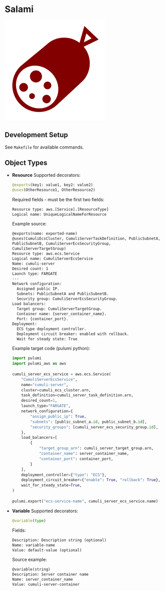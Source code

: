# Salami

<img src="salami-icon.svg" alt="Salami Icon">

## Development Setup

See `Makefile` for available commands.

## Object Types

- **Resource**
  Supported decorators:
  ```python
  @exports(key1: value1, key2: value2)
  @uses(OtherResource1, OtherResource2)
  ```
  Required fields - must be the first two fields:
  ```
  Resource type: aws.[Service].[ResourceType]
  Logical name: UniqueLogicalNameForResource
  ```
  Example source:
  ```
  @exports(name: exported-name)
  @uses(CumuliEcsCluster, CumuliServerTaskDefinition, PublicSubnetA, PublicSubnetB, CumuliServerEcsSecurityGroup, CumuliServerTargetGroup)
  Resource type: aws.ecs.Service
  Logical name: CumuliServerEcsService
  Name: cumuli-server
  Desired count: 1
  Launch type: FARGATE
  ---
  Network configuration:
    Assigned public IP.
    Subnets: PublicSubnetA and PublicSubnetB.
    Security group: CumuliServerEcsSecurityGroup.
  Load balancers:
    Target group: CumuliServerTargetGroup.
    Container name: {server_container_name}.
    Port: {container_port}.
  Deployment:
    ECS type deployment controller.
    Deployment circuit breaker: enabled with rollback.
    Wait for steady state: True
  ```
  Example target code (pulumi python):
  ```python
  import pulumi
  import pulumi_aws as aws

  cumuli_server_ecs_service = aws.ecs.Service(
      "CumuliServerEcsService",
      name="cumuli-server",
      cluster=cumuli_ecs_cluster.arn,
      task_definition=cumuli_server_task_definition.arn,
      desired_count=1,
      launch_type="FARGATE",
      network_configuration={
          "assign_public_ip": True,
          "subnets": [public_subnet_a.id, public_subnet_b.id],
          "security_groups": [cumuli_server_ecs_security_group.id],
      },
      load_balancers=[
          {
              "target_group_arn": cumuli_server_target_group.arn,
              "container_name": server_container_name,
              "container_port": container_port,
          }
      ],
      deployment_controller={"type": "ECS"},
      deployment_circuit_breaker={"enable": True, "rollback": True},
      wait_for_steady_state=True,
  )

  pulumi.export("ecs-service-name", cumuli_server_ecs_service.name)
  ```
- **Variable**
  Supported decorators:
  ```python
  @variable(type)
  ```
  Fields:
  ```
  Description: Description string (optional)
  Name: variable-name
  Value: default-value (optional)
  ```
  Source example:
  ```
  @variable(string)
  Description: Server container name
  Name: server_container_name
  Value: cumuli-server-container
  ```

